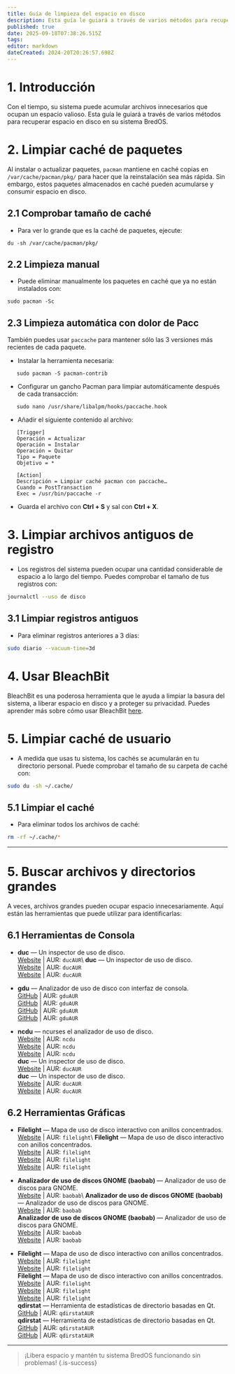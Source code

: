 ```yaml
---
title: Guía de limpieza del espacio en disco
description: Esta guía le guiará a través de varios métodos para recuperar espacio en disco en su sistema BredOS.
published: true
date: 2025-09-18T07:38:26.515Z
tags:
editor: markdown
dateCreated: 2024-20T20:26:57.698Z
---
```


# 1. Introducción

Con el tiempo, su sistema puede acumular archivos innecesarios que ocupan un espacio valioso. Esta guía le guiará a través de varios métodos para recuperar espacio en disco en su sistema BredOS.

# 2. Limpiar caché de paquetes

Al instalar o actualizar paquetes, `pacman` mantiene en caché copias en `/var/cache/pacman/pkg/` para hacer que la reinstalación sea más rápida. Sin embargo, estos paquetes almacenados en caché pueden acumularse y consumir espacio en disco.

## 2.1 Comprobar tamaño de caché

- Para ver lo grande que es la caché de paquetes, ejecute:

```
du -sh /var/cache/pacman/pkg/
```

## 2.2 Limpieza manual

- Puede eliminar manualmente los paquetes en caché que ya no están instalados con:

```
sudo pacman -Sc
```

## 2.3 Limpieza automática con dolor de Pacc

También puedes usar `paccache` para mantener sólo las 3 versiones más recientes de cada paquete.

- Instalar la herramienta necesaria:

```
   sudo pacman -S pacman-contrib
```

- Configurar un gancho Pacman para limpiar automáticamente después de cada transacción:

```
   sudo nano /usr/share/libalpm/hooks/paccache.hook
```

- Añadir el siguiente contenido al archivo:

```
   [Trigger]
   Operación = Actualizar
   Operación = Instalar
   Operación = Quitar
   Tipo = Paquete
   Objetivo = *

   [Action]
   Descripción = Limpiar caché pacman con paccache…
   Cuando = PostTransaction
   Exec = /usr/bin/paccache -r
```

- Guarda el archivo con **Ctrl + S** y sal con **Ctrl + X**.

# 3. Limpiar archivos antiguos de registro

- Los registros del sistema pueden ocupar una cantidad considerable de espacio a lo largo del tiempo. Puedes comprobar el tamaño de tus registros con:

```bash
journalctl --uso de disco
```

## 3.1 Limpiar registros antiguos

- Para eliminar registros anteriores a 3 días:

```bash
sudo diario --vacuum-time=3d
```

# 4. Usar BleachBit

BleachBit es una poderosa herramienta que le ayuda a limpiar la basura del sistema, a liberar espacio en disco y a proteger su privacidad. Puedes aprender más sobre cómo usar BleachBit [here](https://www.bleachbit.org/).

# 5. Limpiar caché de usuario

- A medida que usas tu sistema, los cachés se acumularán en tu directorio personal. Puede comprobar el tamaño de su carpeta de caché con:

```bash
sudo du -sh ~/.cache/
```

## 5.1 Limpiar el caché

- Para eliminar todos los archivos de caché:

```bash
rm -rf ~/.cache/*
```

---

# 5. Buscar archivos y directorios grandes

A veces, archivos grandes pueden ocupar espacio innecesariamente. Aquí están las herramientas que puede utilizar para identificarlas:

## 6.1 Herramientas de Consola

- **duc** — Un inspector de uso de disco.\
  [Website](https://duc.zevv.nl) | AUR: `ducAUR`\\
  **duc** — Un inspector de uso de disco.\
  [Website](https://duc.zevv.nl) | AUR: `ducAUR`\
  [Website](https://duc.zevv.nl) | AUR: `ducAUR`

- **gdu** — Analizador de uso de disco con interfaz de consola.\
  [GitHub](https://github.com/dundee/gdu) | AUR: `gduAUR`\
  [GitHub](https://github.com/dundee/gdu) | AUR: `gduAUR`\
  [GitHub](https://github.com/dundee/gdu) | AUR: `gduAUR`\
  [GitHub](https://github.com/dundee/gdu) | AUR: `gduAUR`

- **ncdu** — ncurses el analizador de uso de disco.\
  [Website](https://dev.yorhel.nl/ncdu) | AUR: `ncdu`\
  [Website](https://dev.yorhel.nl/ncdu) | AUR: `ncdu`\
  [Website](https://dev.yorhel.nl/ncdu) | AUR: `ncdu`\
  **duc** — Un inspector de uso de disco.\
  [Website](https://duc.zevv.nl) | AUR: `ducAUR`\
  **duc** — Un inspector de uso de disco.\
  [Website](https://duc.zevv.nl) | AUR: `ducAUR`\
  [Website](https://duc.zevv.nl) | AUR: `ducAUR`

## 6.2 Herramientas Gráficas

- **Filelight** — Mapa de uso de disco interactivo con anillos concentrados.\
  [Website](https://apps.kde.org/filelight) | AUR: `filelight`\\
  **Filelight** — Mapa de uso de disco interactivo con anillos concentrados.\
  [Website](https://apps.kde.org/filelight) | AUR: `filelight`\
  [Website](https://apps.kde.org/filelight) | AUR: `filelight`\
  [Website](https://apps.kde.org/filelight) | AUR: `filelight`

- **Analizador de uso de discos GNOME (baobab)** — Analizador de uso de discos para GNOME.\
  [Website](https://wiki.gnome.org/Apps/DiskUsageAnalyzer) | AUR: `baobab`\\
  **Analizador de uso de discos GNOME (baobab)** — Analizador de uso de discos para GNOME.\
  [Website](https://wiki.gnome.org/Apps/DiskUsageAnalyzer) | AUR: `baobab`\
  **Analizador de uso de discos GNOME (baobab)** — Analizador de uso de discos para GNOME.\
  [Website](https://wiki.gnome.org/Apps/DiskUsageAnalyzer) | AUR: `baobab`\
  [Website](https://wiki.gnome.org/Apps/DiskUsageAnalyzer) | AUR: `baobab`

- **Filelight** — Mapa de uso de disco interactivo con anillos concentrados.\
  [Website](https://apps.kde.org/filelight) | AUR: `filelight`\
  [Website](https://apps.kde.org/filelight) | AUR: `filelight`\
  **Filelight** — Mapa de uso de disco interactivo con anillos concentrados.\
  [Website](https://apps.kde.org/filelight) | AUR: `filelight`\
  [Website](https://apps.kde.org/filelight) | AUR: `filelight`\
  [Website](https://apps.kde.org/filelight) | AUR: `filelight`\
  **qdirstat** — Herramienta de estadísticas de directorio basadas en Qt.\
  [GitHub](https://github.com/shundhammer/qdirstat) | AUR: `qdirstatAUR`\
  **qdirstat** — Herramienta de estadísticas de directorio basadas en Qt.\
  [GitHub](https://github.com/shundhammer/qdirstat) | AUR: `qdirstatAUR`\
  [GitHub](https://github.com/shundhammer/qdirstat) | AUR: `qdirstatAUR`

---

> ¡Libera espacio y mantén tu sistema BredOS funcionando sin problemas!
> {.is-success}

